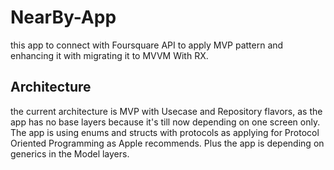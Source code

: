 # NearBy-App

this app to connect with Foursquare API to apply MVP pattern and enhancing it with migrating it to MVVM With RX.

## Architecture

the current architecture is MVP with Usecase and Repository flavors, as the app has no base layers because it's till now depending on one screen only.
The app is using enums and structs with protocols as applying for Protocol Oriented Programming as Apple recommends. Plus the app is depending on generics in the Model layers. 

